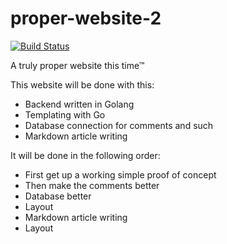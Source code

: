 # proper-website-2

[![Build Status](https://drone.nicecock.eu/api/badges/DutchEllie/proper-website-2/status.svg)](https://drone.nicecock.eu/DutchEllie/proper-website-2)

A truly proper website this time™

This website will be done with this:
- Backend written in Golang
- Templating with Go
- Database connection for comments and such
- Markdown article writing

It will be done in the following order:
- First get up a working simple proof of concept
- Then make the comments better
- Database better
- Layout
- Markdown article writing
- Layout